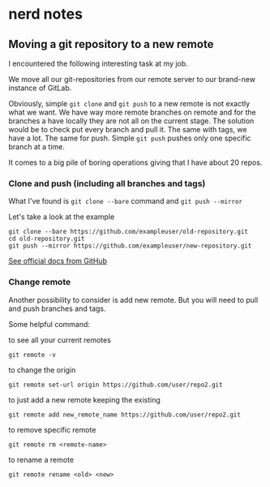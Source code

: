 # nerd notes


## Moving a git repository to a new remote 


I encountered the following interesting task at my job.

We move all our git-repositories from our remote server to our brand-new instance of GitLab.  

Obviously, simple `git clone` and `git push` to a new remote is not exactly what we want. We have way more remote branches on remote and for the branches a have locally they are not all on the current stage. 
The solution would be to check put every branch and pull it. The same with tags, we have a lot. The same for push. Simple `git push` pushes only one specific branch at a time. 

It comes to a big pile of boring operations giving that I have about 20 repos. 

### Clone and push (including all branches and tags) 

What I've found is `git clone --bare` command and `git push --mirror` 

Let's take a look at the example


	git clone --bare https://github.com/exampleuser/old-repository.git
	cd old-repository.git
	git push --mirror https://github.com/exampleuser/new-repository.git


[See official docs from GitHub](https://docs.github.com/en/repositories/creating-and-managing-repositories/duplicating-a-repository)


### Change remote 

Another possibility to consider is add new remote. But you will need to pull and push branches and tags.

Some helpful command:
	
to see all your current remotes 
	
	git remote -v 

to change the origin
	
	git remote set-url origin https://github.com/user/repo2.git

to just add a new remote keeping the existing 
	
	git remote add new_remote_name https://github.com/user/repo2.git

to remove specific remote
	
	git remote rm <remote-name>
to rename a remote
	
	git remote rename <old> <new>







